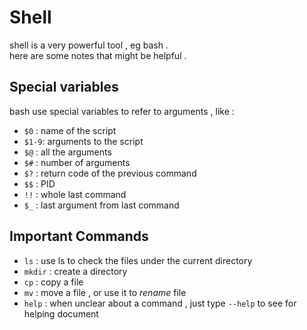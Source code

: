 # Shell

shell is a very powerful tool , eg bash .  
here are some notes that might be helpful .

## Special variables

bash use special variables to refer to arguments , like :

- `$0` : name of the script
- `$1-9`: arguments to the script 
- `$@` : all the arguments
- `$#` : number of arguments
- `$?` : return code of the previous command
- `$$` : PID
- `!!` : whole last command
- `$_` : last argument from last command

## Important Commands

- `ls` : use ls to check the files under the current directory
- `mkdir` : create a directory
- `cp` : copy a file
- `mv` : move a file , or use it to *rename* file
- `help` : when unclear about a command , just type `--help` to see for helping document